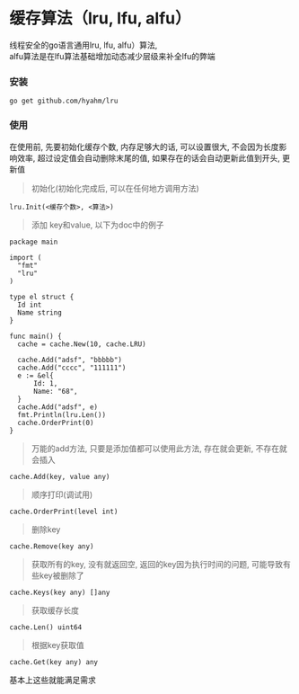 # 缓存算法（lru, lfu, alfu）
 线程安全的go语言通用lru, lfu, alfu）算法,   
 alfu算法是在lfu算法基础增加动态减少层级来补全lfu的弊端   
### 安装
```
go get github.com/hyahm/lru
```
### 使用

在使用前, 先要初始化缓存个数, 内存足够大的话, 可以设置很大, 不会因为长度影响效率, 
超过设定值会自动删除末尾的值, 如果存在的话会自动更新此值到开头, 更新值
 > 初始化(初始化完成后, 可以在任何地方调用方法)
  ```
  lru.Init(<缓存个数>, <算法>)
  ```
 > 添加 key和value, 以下为doc中的例子
  ```
package main

import (
	"fmt"
	"lru"
)

type el struct {
	Id int
	Name string
}

func main() {
	cache = cache.New(10, cache.LRU)

	cache.Add("adsf", "bbbbb")
	cache.Add("cccc", "111111")
	e := &el{
		Id: 1,
		Name: "68",
	}
	cache.Add("adsf", e)
	fmt.Println(lru.Len())
	cache.OrderPrint(0)
}
```
> 万能的add方法, 只要是添加值都可以使用此方法, 存在就会更新, 不存在就会插入
```
cache.Add(key, value any)
```
> 顺序打印(调试用)
```
cache.OrderPrint(level int)
```

> 删除key
```
cache.Remove(key any)
```
> 获取所有的key, 没有就返回空, 返回的key因为执行时间的问题, 可能导致有些key被删除了
```
cache.Keys(key any) []any
```
> 获取缓存长度 
```
cache.Len() uint64
```
> 根据key获取值
```
cache.Get(key any) any
```


基本上这些就能满足需求
